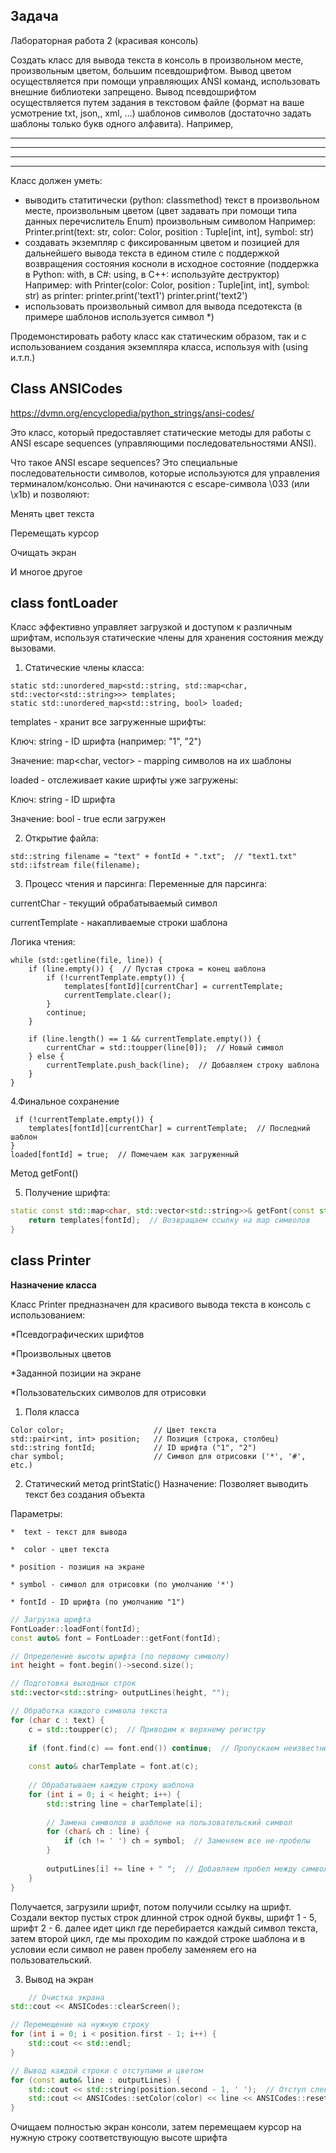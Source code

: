 
## Задача
Лабораторная работа 2 (красивая консоль) 

Создать класс для вывода текста в консоль в произвольном месте, произвольным цветом, большим псевдошрифтом.
Вывод цветом осуществляется при помощи управляющих ANSI команд, использовать внешние библиотеки запрещено.
Вывод псевдошрифтом осуществляется путем задания в текстовом файле (формат на ваше усмотрение txt, json,, xml, ...) шаблонов символов 
(достаточно задать шаблоны только букв одного алфавита).
Например, 
   *    ****
 *  *     *
****    *
*    *    *

Класс должен уметь:
  - выводить статитически (python: classmethod) текст в произвольном месте, произвольным цветом (цвет задавать при помощи типа данных перечислитель Enum) произвольным символом
          Например: 
Printer.print(text: str, color: Color, position : Tuple[int, int], symbol: str)
 - создавать экземпляр с фиксированным цветом и позицией для дальнейшего вывода текста в едином стиле с поддержкой возвращения состояния косноли в исходное состояние 
    (поддержка в Python: with, в C#: using, в С++: используйте деструктор)
          Например:
with Printer(color: Color, position : Tuple[int, int], symbol: str) as printer:
       printer.print('text1')
       printer.print('text2')
- использовать произвольный символ для вывода пседотекста (в примере шаблонов используется символ *)

Продемонстировать работу класс как статическим образом, так и с использованием создания экземпляра класса, используя with (using и.т.п.)




## Class ANSICodes
https://dvmn.org/encyclopedia/python_strings/ansi-codes/

Это класс, который предоставляет статические методы для работы с ANSI escape sequences (управляющими последовательностями ANSI).

Что такое ANSI escape sequences?
Это специальные последовательности символов, которые используются для управления терминалом/консолью. Они начинаются с escape-символа \033 (или \x1b) и позволяют:

Менять цвет текста

Перемещать курсор

Очищать экран

И многое другое


## class fontLoader
Класс эффективно управляет загрузкой и доступом к различным шрифтам, используя статические члены для хранения состояния между вызовами.

1. Статические члены класса:
```
static std::unordered_map<std::string, std::map<char, std::vector<std::string>>> templates;
static std::unordered_map<std::string, bool> loaded;
```
templates - хранит все загруженные шрифты:

Ключ: string - ID шрифта (например: "1", "2")

Значение: map<char, vector<string>> - mapping символов на их шаблоны

loaded - отслеживает какие шрифты уже загружены:

Ключ: string - ID шрифта

Значение: bool - true если загружен

2. Открытие файла:

```
std::string filename = "text" + fontId + ".txt";  // "text1.txt"
std::ifstream file(filename);
```

3. Процесс чтения и парсинга:
Переменные для парсинга:

currentChar - текущий обрабатываемый символ

currentTemplate - накапливаемые строки шаблона

Логика чтения:
```
while (std::getline(file, line)) {
    if (line.empty()) {  // Пустая строка = конец шаблона
        if (!currentTemplate.empty()) {
            templates[fontId][currentChar] = currentTemplate;
            currentTemplate.clear();
        }
        continue;
    }
    
    if (line.length() == 1 && currentTemplate.empty()) {
        currentChar = std::toupper(line[0]);  // Новый символ
    } else {
        currentTemplate.push_back(line);  // Добавляем строку шаблона
    }
}
```
4.Финальное сохранение 

```
 if (!currentTemplate.empty()) {
    templates[fontId][currentChar] = currentTemplate;  // Последний шаблон
}
loaded[fontId] = true;  // Помечаем как загруженный
```

Метод getFont()

5. Получение шрифта:
```cpp
static const std::map<char, std::vector<std::string>>& getFont(const std::string& fontId) {
    return templates[fontId];  // Возвращаем ссылку на map символов
}
```
## class Printer
**Назначение класса**

Класс Printer 
предназначен для красивого вывода текста в консоль с использованием:

*Псевдографических шрифтов

*Произвольных цветов

*Заданной позиции на экране

*Пользовательских символов для отрисовки

1. Поля класса
```
Color color;                    // Цвет текста
std::pair<int, int> position;   // Позиция (строка, столбец)
std::string fontId;             // ID шрифта ("1", "2")
char symbol;                    // Символ для отрисовки ('*', '#', etc.)
```
2. Статический метод printStatic()
Назначение: Позволяет выводить текст без создания объекта

Параметры:

    *  text - текст для вывода

    *  color - цвет текста

    * position - позиция на экране

    * symbol - символ для отрисовки (по умолчанию '*')

    * fontId - ID шрифта (по умолчанию "1")



```cpp
// Загрузка шрифта
FontLoader::loadFont(fontId);
const auto& font = FontLoader::getFont(fontId);

// Определение высоты шрифта (по первому символу)
int height = font.begin()->second.size();

// Подготовка выходных строк
std::vector<std::string> outputLines(height, "");

// Обработка каждого символа текста
for (char c : text) {
    c = std::toupper(c);  // Приводим к верхнему регистру
    
    if (font.find(c) == font.end()) continue;  // Пропускаем неизвестные символы
    
    const auto& charTemplate = font.at(c);
    
    // Обрабатываем каждую строку шаблона
    for (int i = 0; i < height; i++) {
        std::string line = charTemplate[i];
        
        // Замена символов в шаблоне на пользовательский символ
        for (char& ch : line) {
            if (ch != ' ') ch = symbol;  // Заменяем все не-пробелы
        }
        
        outputLines[i] += line + " ";  // Добавляем пробел между символами
    }
}

```
Получается, загрузили шрифт, потом получили ссылку на шрифт.
Создали вектор пустых строк длинной строк одной буквы, шрифт 1 - 5, шрифт 2 - 6.
далее идет цикл где перебирается каждый символ текста, затем второй цикл, где мы проходим по каждой строке шаблона и в условии если символ не равен пробелу заменяем его на пользовательский.

3. Вывод на экран
```cpp
    // Очистка экрана
std::cout << ANSICodes::clearScreen();

// Перемещение на нужную строку
for (int i = 0; i < position.first - 1; i++) {
    std::cout << std::endl;
}

// Вывод каждой строки с отступами и цветом
for (const auto& line : outputLines) {
    std::cout << std::string(position.second - 1, ' ');  // Отступ слева
    std::cout << ANSICodes::setColor(color) << line << ANSICodes::resetColor() << std::endl;
}
```
Очищаем полностью экран консоли, затем перемещаем курсор на  нужную строку  соответствующую высоте шрифта
